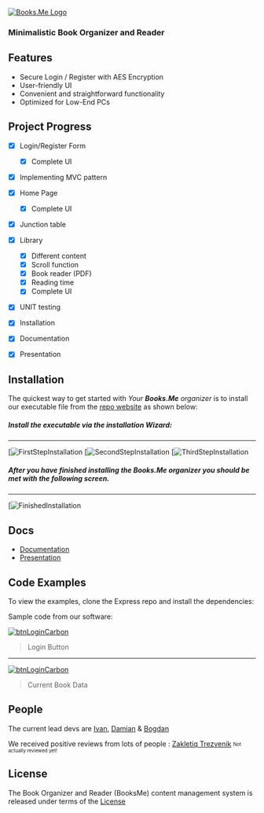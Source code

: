 [![Books.Me Logo](https://raw.githubusercontent.com/Books-me/Books.me/bb926bac2b7ff48923621a69c1f006c4b9206aa1/Images/linkedin_banner_image_1.png)]()

  ### Minimalistic Book Organizer and Reader
  
  ## Features

  * Secure Login / Register with AES Encryption
  * User-friendly UI
  * Convenient and straightforward functionality
  * Optimized for Low-End PCs
  
  
  ## Project Progress
- [x] Login/Register Form
  - [x] Complete UI
- [x] Implementing MVC pattern
- [x] Home Page
  - [x] Complete UI
- [x] Junction table
- [x] Library
  - [x] Different content
  - [x] Scroll function
  - [x] Book reader (PDF)
  - [x] Reading time
  - [x] Complete UI
 - [x] UNIT testing
- [x] Installation
- [x] Documentation
- [x] Presentation


## Installation

 The quickest way to get started with *Your **Books.Me** organizer* is to install our executable file from the [repo website](https://booksme.netlify.app/) as shown below:
##### Install the executable via the installation Wizard:
---
[![FirstStepInstallation](Images/firstStep.png)
[![SecondStepInstallation](Images/secondStep.png)
[![ThirdStepInstallation](Images/thirdStep.png)

##### After you have finished installing the **Books.Me** organizer you should be met with the following screen.
---
[![FinishedInstallation](Images/Finished.png)



## Docs

  * [Documentation](https://github.com/Books-me/Books.me/blob/master/Documentation/Documentation.pdf)
  * [Presentation](https://github.com/Books-me/Books.me/blob/master/Documentation/Books.me%20Presentation.pdf)


## Code Examples

  To view the examples, clone the Express repo and install the dependencies:

Sample code from our software:

[![btnLoginCarbon](https://raw.githubusercontent.com/Books-me/Books.me/master/Images/btnLoginCarbon.png)](https://raw.githubusercontent.com/Books-me/Books.me/master/Images/btnLoginCarbon.png)
> Login Button
----
[![btnLoginCarbon](https://github.com/Books-me/Books.me/blob/master/Images/currentBookData.png)](https://github.com/Books-me/Books.me/blob/master/Images/currentBookData.png)
> Current Book Data

## People

The current lead devs are [Ivan](https://github.com/ValWalker0304), [Damian](https://github.com/Azgorn) & [Bogdan](https://github.com/b0nk0)

We received positive reviews from lots of people : [Zakletiq Trezvenik](https://raw.githubusercontent.com/Books-me/Books.me/master/Images/Za%20tova%20books%20me.png)
<sub><sup>Not actually reviewed yet!</sup></sub>

## License

The Book Organizer and Reader (BooksMe) content management system is released under terms of the [License](LICENSE)
